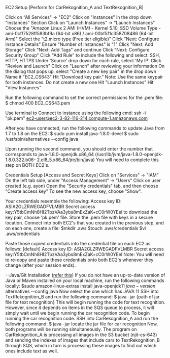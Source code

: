 EC2 Setup 
[Perform for CarRekognition_A and TextRekognition_B] 

Click on “All Services" -> "EC2"
Click on "Instances" in the drop down "Instances" Section 
Click on "Launch Instances" -> "Launch Instances" 
Choose the "Amazon Linux 2 AMI (HVM) - Kernel 5.10, SSD Volume Type - ami-0cff7528ff583bf9a (64-bit x86) / ami-00bf5f1c358708486 (64-bit Arm)" 
Select the "t2.micro type (Free tier eligible)" Click "Next: Configure Instance Details" 
Ensure "Number of instances" is "1" 
Click "Next: Add Storage" Click "Next: Add Tags"  and continue
Click "Next: Configure Security Group" 
Click "Add Rule" to include the following and select: SSH, HTTP, HTTPS Under 'Source' drop down for each rule, select 'My IP' 
Click "Review and Launch" 
Click on "Launch" after reviewing your information
On the dialog that pops up, select "Create a new key pair" in the drop down Name it "EC2_CS643" Hit "Download key pair." 
Note: Use the same keypair for both instances. Do not create a new one 
Hit "Launch Instances" Hit "View Instances" 

Run the following command to set the correct permissions for the .pem file:
$ chmod 400 EC2_CS643.pem 

Use terminal to Connect to instance using the following cmd: 
ssh -i "pk.pem" ec2-user@ec2-3-82-116-214.compute-1.amazonaws.com

After you have connected, run the following commands to update Java from 1.7 to 1.8 on the EC2: 
$ sudo yum install java-1.8.0-devel 
$ sudo /usr/sbin/alternatives --config java

Upon running the second command, you should enter the number that corresponds to 
java-1.8.0-openjdk.x86_64 (/usr/lib/jvm/java-1.8.0-openjdk-1.8.0.322.b06- 2.el8_5.x86_64/jre/bin/java) 
You will need to complete this step on BOTH EC2's. 

Credentials Setup [Access and Secret Keys] 
Click on "Services" -> "IAM" 
On the left tab side, under "Access Management" -> "Users"
Click on user created (e.g. ayon)
Open the "Security credentials" tab, 
and then choose "Create access key"
To see the new access key, choose "Show". 

Your credentials resemble the following: 
Access key ID: ASIA2GLZRWEGADFVLMBR 
Secret access key:Y5tbCmNh8HI2TpzVAa3ybs8mExZaK+cC0rW0YEel
to download the key pair, choose 'pk.pem' file. Store the .pem file with keys in a secure location. 
Connect into both EC2's that you created in the previous step, and on each one, create a file: $mkdir .aws 
$touch .aws/credentials $vi .aws/credentials 

Paste those copied credentials into the credential file on each EC2 as follows: [default] 
Access key ID: ASIA2GLZRWEGADFVLMBR 
Secret access key:Y5tbCmNh8HI2TpzVAa3ybs8mExZaK+cC0rW0YEel
Note: You will need to re-copy and paste these credentials onto both EC2's whenever they change (after your session ends). 

--Java/Git Installation ([refer this](https://www.digitalocean.com/community/tutorials/how-to-push-an-existing-project-to-github))
If you do not have an up-to-date version of Java or Maven installed on your local machine, run the following commands locally: 
$sudo amazon-linux-extras install java-openjdk11 
$java -version $alternatives --config java 
Now select the one which has JAVA 11 SSH into TextRekognition_B and run the following command: 
$ java -jar {path of jar file for text recognition} 
This will begin running the code for text recognition. However, since it depends on items in the SQS queue to process, it will simply wait until we begin running the car recognition code. To begin running the car recognition code. 
SSH into CarRekognition_A and 
run the following command:
$ java -jar locate the jar file for car recognition 
Now, both programs will be running simultaneously. 
The program on CarRekognition_A is processing all images in the S3 bucket (njit-cs-643) and sending the indexes of images that include cars to TextRekognition_B through SQS, which in turn is processing these images to find out which ones include text as well.
